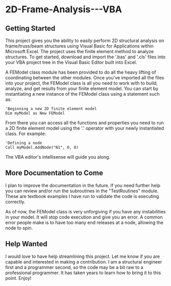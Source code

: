 # 2D-Frame-Analysis---VBA

## Getting Started
This project gives you the ability to easily perform 2D structural analysis on frame/truss/beam structures using Visual Basic for Applications within Microsoft Excel. The project uses the finite element method to analyze structures. To get started, download and import the '.bas' and '.cls' files into your VBA project tree in the Visual Basic Editor built into Excel.

A FEModel class module has been provided to do all the heavy lifting of coordinating between the other modules. Once you've imported all the files into your project, the FEModel class is all you need to work with to build, analyze, and get results from your finite element model. You can start by instantiating a new instance of the FEModel class using a statement such as:

    'Beginning a new 2D finite element model
    Dim myModel as New FEModel

From there you can access all the functions and properties you need to run a 2D finite element model using the '.' operator with your newly instantiated class. For example:

    'Defining a node
    Call myModel.AddNode("N1", 0, 0)

The VBA editor's intellisense will guide you along.

## More Documentation to Come
I plan to improve the documentation in the future. If you need further help you can review and/or run the subroutines in the "TestRoutines" module. These are textbook examples I have run to validate the code is executing correctly.

As of now, the FEModel class is very unforgiving if you have any instabilities in your model. It will stop code execution and give you an error. A common error people make is to have too many end releases at a node, allowing the node to spin.

## Help Wanted
I would love to have help streamlining this project. Let me know if you are capable and interested in making a contribution. I am a structural engineer first and a programmer second, so the code may be a bit raw to a professional programmer. It has taken years to learn how to bring it to this point. Enjoy!
